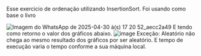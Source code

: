 Esse exercicio de ordenação utilizando InsertionSort. Foi usando como base o livro 



![Imagem do WhatsApp de 2025-04-30 à(s) 17 20 52_aecc2a49](https://github.com/user-attachments/assets/0061c9cb-fd16-4b60-86d9-228f19fd835c)
E tendo como retorno o valor dos gráficos abaixo.
![image](https://github.com/user-attachments/assets/a8c6873a-eff0-4344-9382-abef35ce09b0)
Exceção: Aleatório não chega ao mesmo resultado dos gráficos por ser aleatório. E tempo de execução varia o tempo conforme a sua máquina local.

